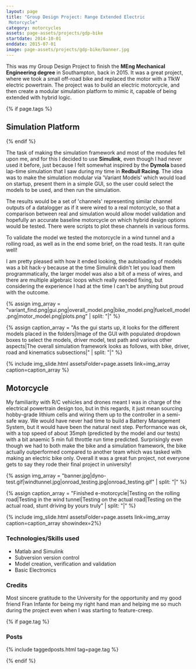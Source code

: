 ```yaml
---
layout: page
title: "Group Design Project: Range Extended Electric
 Motorcycle"
category: motorcycles
assets: page-assets/projects/gdp-bike
startdate: 2014-10-01
enddate: 2015-07-01
image: page-assets/projects/gdp-bike/banner.jpg
---
```


This was my Group Design Project to finish the **MEng Mechanical Engineering degree** in Southampton, back in 2015. It was a great project, where we took a small off-road bike and replaced the motor with a 11kW electric powertrain. The project was to build an electric motorcycle, and then create a modular simulation platform to mimic it, capable of being extended with hybrid logic.

{% if page.tags %}

## Simulation Platform

{% endif %}

The task of making the simulation framework and most of the modules fell upon me, and for this I decided to use **Simulink**, even though I had never used it before, just because I felt somewhat inspired by the **Dymola** based lap-time simulation that I saw during my time in **Redbull Racing**. The idea was to make the simulation modular via 'Variant Models' which would load on startup, present them in a simple GUI, so the user could select the models to be used, and then run the simulation.

The results would be a set of 'channels' representing similar channel outputs of a datalogger as if it were wired to a real motorcycle, so that a comparison between real and simulation would allow model validation and hopefully an accurate baseline motorcycle on which hybrid design options would be tested. There were scripts to plot these channels in various forms.

To validate the model we tested the motorcycle in a wind tunnel and a rolling road, as well as in the end some brief, on the road tests. It ran quite well!

I am pretty pleased with how it ended looking, the autoloading of models was a bit hack-y because at the time Simulink didn't let you load them programmatically, the larger model was also a bit of a mess of wires, and there are multiple algebraic loops which really needed fixing, but considering the experience I had at the time I can't be anything but proud with the outcome.

{% assign img_array = "variant_find.png|gui.png|overall_model.png|bike_model.png|fuelcell_model.png|motor_model.png|plots.png" | split: "|" %}

{% assign caption_array = "As the gui starts up, it looks for the different models placed in the folders|Image of the GUI with populated dropdown boxes to select the models, driver model, test path and various other aspects|The overall simulation framework looks as follows, with bike, driver, road and kinematics subsections|" | split: "|" %}

{% include img_slide.html assetsFolder=page.assets link=img_array caption=caption_array %}


## Motorcycle
My familiarity with R/C vehicles and drones meant I was in charge of the electrical powertrain design too, but in this regards, it just mean sourcing hobby-grade lithium cells and wiring them up to the controller in a semi-safe way. We would have never had time to build a Battery Management System, but it would have been the natural next step. Performance was ok, with a top speed of about 35mph (predicted by the model and our tests) with a bit anaemic 5 min full throttle run time predicted. Surprisingly even though we had to both make the bike and a simulation framework, the bike actually outperformed compared to another team which was tasked with making an electric bike only. Overall it was a great fun project, not everyone gets to say they rode their final project in university!

{% assign img_array = "banner.jpg|dyno-test.gif|windtunnel.jpg|onroad_testing.jpg|onroad_testing.gif" | split: "|" %}

{% assign caption_array = "Finished e-motorcycle|Testing on the rolling road|Testing in the wind tunnel|Testing on the actual road|Testing on the actual road, stunt driving by yours truly" | split: "|" %}

{% include img_slide.html assetsFolder=page.assets link=img_array caption=caption_array showindex=2%}

### Technologies/Skills used
 - Matlab and Simulink
 - Subversion version control
 - Model creation, verification and validation
 - Basic Electronics

### Credits
Most sincere gratitude to the University for the opportunity and my good friend Fran Infante for being my right hand man and helping me so much during the project even when I was starting to feature-creep.

{% if page.tag %}
### Posts
{% include taggedposts.html tag=page.tag %}

{% endif %}
